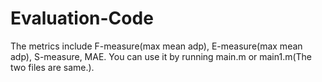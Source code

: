 # Evaluation-Code
The metrics include F-measure(max mean adp), E-measure(max mean adp), S-measure, MAE.
You can use it by running main.m or main1.m(The two files are same.).
